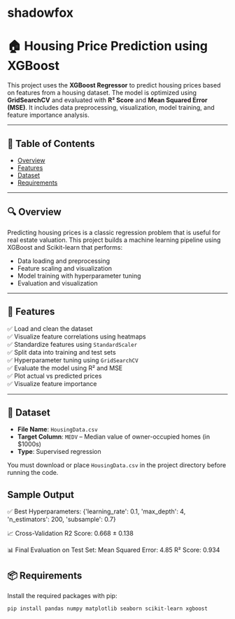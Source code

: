 # shadowfox
  # 🏠 Housing Price Prediction using XGBoost

This project uses the **XGBoost Regressor** to predict housing prices based on features from a housing dataset. The model is optimized using **GridSearchCV** and evaluated with **R² Score** and **Mean Squared Error (MSE)**. It includes data preprocessing, visualization, model training, and feature importance analysis.

---

## 📌 Table of Contents

- [Overview](#-overview)
- [Features](#-features)
- [Dataset](#-dataset)
- [Requirements](#-requirements)


---

## 🔍 Overview

Predicting housing prices is a classic regression problem that is useful for real estate valuation. This project builds a machine learning pipeline using XGBoost and Scikit-learn that performs:

- Data loading and preprocessing
- Feature scaling and visualization
- Model training with hyperparameter tuning
- Evaluation and visualization

---

## 🚀 Features

✅ Load and clean the dataset  
✅ Visualize feature correlations using heatmaps  
✅ Standardize features using `StandardScaler`  
✅ Split data into training and test sets  
✅ Hyperparameter tuning using `GridSearchCV`  
✅ Evaluate the model using R² and MSE  
✅ Plot actual vs predicted prices  
✅ Visualize feature importance

---

## 🧾 Dataset

- **File Name**: `HousingData.csv`
- **Target Column**: `MEDV` – Median value of owner-occupied homes (in $1000s)
- **Type**: Supervised regression

You must download or place `HousingData.csv` in the project directory before running the code.

## Sample Output
✅ Best Hyperparameters: {'learning_rate': 0.1, 'max_depth': 4, 'n_estimators': 200, 'subsample': 0.7}

📈 Cross-Validation R2 Score: 0.668 ± 0.138

📊 Final Evaluation on Test Set:
Mean Squared Error: 4.85
R² Score: 0.934

## 📦 Requirements

Install the required packages with pip:

```bash
pip install pandas numpy matplotlib seaborn scikit-learn xgboost


